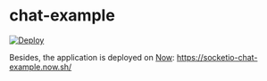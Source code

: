 # chat-example

[![Deploy](https://www.herokucdn.com/deploy/button.png)](https://heroku.com/deploy?template=https://github.com/socketio/chat-example)

Besides, the application is deployed on [Now](https://zeit.co/now): https://socketio-chat-example.now.sh/
